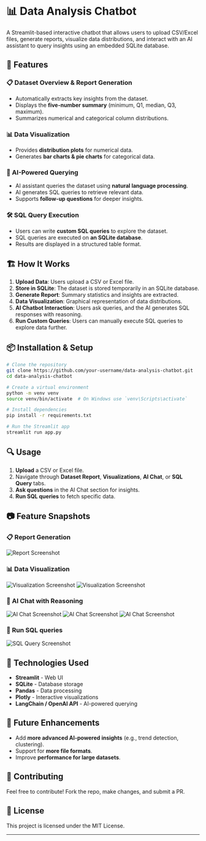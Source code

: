 # 📊 Data Analysis Chatbot

A Streamlit-based interactive chatbot that allows users to upload CSV/Excel files, generate reports, visualize data distributions, and interact with an AI assistant to query insights using an embedded SQLite database.

## 🚀 Features

### 📋 Dataset Overview & Report Generation
- Automatically extracts key insights from the dataset.
- Displays the **five-number summary** (minimum, Q1, median, Q3, maximum).
- Summarizes numerical and categorical column distributions.

### 📊 Data Visualization
- Provides **distribution plots** for numerical data.
- Generates **bar charts & pie charts** for categorical data.

### 💬 AI-Powered Querying
- AI assistant queries the dataset using **natural language processing**.
- AI generates SQL queries to retrieve relevant data.
- Supports **follow-up questions** for deeper insights.

### 🛠 SQL Query Execution
- Users can write **custom SQL queries** to explore the dataset.
- SQL queries are executed on **an SQLite database**.
- Results are displayed in a structured table format.

## 🏗️ How It Works

1. **Upload Data**: Users upload a CSV or Excel file.
2. **Store in SQLite**: The dataset is stored temporarily in an SQLite database.
3. **Generate Report**: Summary statistics and insights are extracted.
4. **Data Visualization**: Graphical representation of data distributions.
5. **AI Chatbot Interaction**: Users ask queries, and the AI generates SQL responses with reasoning.
6. **Run Custom Queries**: Users can manually execute SQL queries to explore data further.

## 📦 Installation & Setup

```sh
# Clone the repository
git clone https://github.com/your-username/data-analysis-chatbot.git
cd data-analysis-chatbot

# Create a virtual environment
python -m venv venv
source venv/bin/activate  # On Windows use `venv\Scripts\activate`

# Install dependencies
pip install -r requirements.txt

# Run the Streamlit app
streamlit run app.py
```

## 🔍 Usage

1. **Upload** a CSV or Excel file.
2. Navigate through **Dataset Report**, **Visualizations**, **AI Chat**, or **SQL Query** tabs.
3. **Ask questions** in the AI Chat section for insights.
4. **Run SQL queries** to fetch specific data.

## 📷 Feature Snapshots

### 📋 Report Generation
![Report Screenshot](screenshots/report.png)

### 📊 Data Visualization
![Visualization Screenshot](screenshots/visualization1.png)
![Visualization Screenshot](screenshots/visualization2.png)


### 💬 AI Chat with Reasoning
![AI Chat Screenshot](screenshots/aichat1.png)
![AI Chat Screenshot](screenshots/aichat2.png)
![AI Chat Screenshot](screenshots/aichat3.png)

### 💬 Run SQL queries
![SQL Query Screenshot](screenshots/sql.png)

## 🤖 Technologies Used
- **Streamlit** - Web UI
- **SQLite** - Database storage
- **Pandas** - Data processing
- **Plotly** - Interactive visualizations
- **LangChain / OpenAI API** - AI-powered querying

## 📝 Future Enhancements
- Add **more advanced AI-powered insights** (e.g., trend detection, clustering).
- Support for **more file formats**.
- Improve **performance for large datasets**.

## 🤝 Contributing
Feel free to contribute! Fork the repo, make changes, and submit a PR.

## 📜 License
This project is licensed under the MIT License.

---


